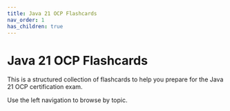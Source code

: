 ```yaml
---
title: Java 21 OCP Flashcards
nav_order: 1
has_children: true
---
```


# Java 21 OCP Flashcards

This is a structured collection of flashcards to help you prepare for the Java 21 OCP certification exam.

Use the left navigation to browse by topic.
